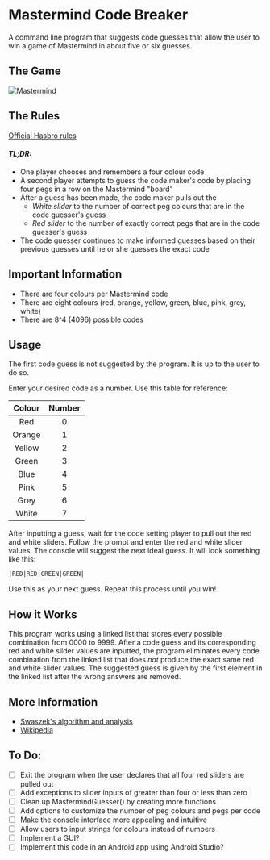 # Mastermind Code Breaker
A command line program that suggests code guesses that allow the user to win a game of Mastermind in about five or six guesses.

## The Game
![Mastermind](https://i.imgur.com/5qg3tjC.jpg)

## The Rules
[Official Hasbro rules](https://www.hasbro.com/common/documents/dad261421c4311ddbd0b0800200c9a66/819DF9B85056900B10B25C68C95E39E5.pdf)

#### *TL;DR:*
- One player chooses and remembers a four colour code
- A second player attempts to guess the code maker's code by placing four pegs in a row on the Mastermind "board"
- After a guess has been made, the code maker pulls out the 
  - *White slider* to the number of correct peg colours that are in the code guesser's guess
  - *Red slider* to the number of exactly correct pegs that are in the code guesser's guess
- The code guesser continues to make informed guesses based on their previous guesses until he or she guesses the exact code

## Important Information
- There are four colours per Mastermind code
- There are eight colours (red, orange, yellow, green, blue, pink, grey, white)
- There are 8^4 (4096) possible codes

## Usage
The first code guess is not suggested by the program. It is up to the user to do so.

Enter your desired code as a number. Use this table for reference:

| Colour          |  Number |
| :-------------: | :-------------: | 
| Red             | 0               |
| Orange          | 1               |
| Yellow          | 2               |
| Green           | 3               |
| Blue            | 4               |
| Pink            | 5               |
| Grey            | 6               |
| White           | 7               |

After inputting a guess, wait for the code setting player to pull out the red and white sliders. Follow the prompt and enter the red and white slider values. The console will suggest the next ideal guess. It will look something like this:
```
|RED|RED|GREEN|GREEN|
```
Use this as your next guess. Repeat this process until you win!

## How it Works
This program works using a linked list that stores every possible combination from 0000 to 9999. After a code guess and its corresponding red and white slider values are inputted, the program eliminates every code combination from the linked list that does *not* produce the exact same red and white slider values. The suggested guess is given by the first element in the linked list after the wrong answers are removed.

## More Information
- [Swaszek's algorithm and analysis](https://arxiv.org/pdf/1305.1010.pdf)
- [Wikipedia](https://en.wikipedia.org/wiki/Mastermind_(board_game))

## To Do:
- [ ] Exit the program when the user declares that all four red sliders are pulled out
- [ ] Add exceptions to slider inputs of greater than four or less than zero
- [ ] Clean up MastermindGuesser() by creating more functions
- [ ] Add options to customize the number of peg colours and pegs per code
- [ ] Make the console interface more appealing and intuitive
- [ ] Allow users to input strings for colours instead of numbers
- [ ] Implement a GUI?
- [ ] Implement this code in an Android app using Android Studio?
